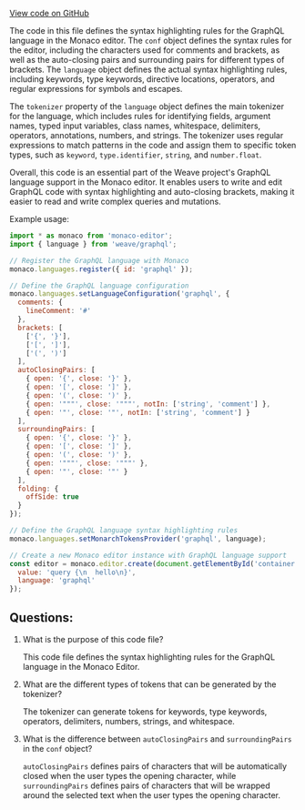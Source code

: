 [View code on GitHub](https://github.com/wandb/weave/weave/frontend/assets/graphql.b91e00d5.js.map)

The code in this file defines the syntax highlighting rules for the GraphQL language in the Monaco editor. The `conf` object defines the syntax rules for the editor, including the characters used for comments and brackets, as well as the auto-closing pairs and surrounding pairs for different types of brackets. The `language` object defines the actual syntax highlighting rules, including keywords, type keywords, directive locations, operators, and regular expressions for symbols and escapes. 

The `tokenizer` property of the `language` object defines the main tokenizer for the language, which includes rules for identifying fields, argument names, typed input variables, class names, whitespace, delimiters, operators, annotations, numbers, and strings. The tokenizer uses regular expressions to match patterns in the code and assign them to specific token types, such as `keyword`, `type.identifier`, `string`, and `number.float`. 

Overall, this code is an essential part of the Weave project's GraphQL language support in the Monaco editor. It enables users to write and edit GraphQL code with syntax highlighting and auto-closing brackets, making it easier to read and write complex queries and mutations. 

Example usage:

```javascript
import * as monaco from 'monaco-editor';
import { language } from 'weave/graphql';

// Register the GraphQL language with Monaco
monaco.languages.register({ id: 'graphql' });

// Define the GraphQL language configuration
monaco.languages.setLanguageConfiguration('graphql', {
  comments: {
    lineComment: '#'
  },
  brackets: [
    ['{', '}'],
    ['[', ']'],
    ['(', ')']
  ],
  autoClosingPairs: [
    { open: '{', close: '}' },
    { open: '[', close: ']' },
    { open: '(', close: ')' },
    { open: '"""', close: '"""', notIn: ['string', 'comment'] },
    { open: '"', close: '"', notIn: ['string', 'comment'] }
  ],
  surroundingPairs: [
    { open: '{', close: '}' },
    { open: '[', close: ']' },
    { open: '(', close: ')' },
    { open: '"""', close: '"""' },
    { open: '"', close: '"' }
  ],
  folding: {
    offSide: true
  }
});

// Define the GraphQL language syntax highlighting rules
monaco.languages.setMonarchTokensProvider('graphql', language);

// Create a new Monaco editor instance with GraphQL language support
const editor = monaco.editor.create(document.getElementById('container'), {
  value: 'query {\n  hello\n}',
  language: 'graphql'
});
```
## Questions: 
 1. What is the purpose of this code file?
    
    This code file defines the syntax highlighting rules for the GraphQL language in the Monaco Editor.

2. What are the different types of tokens that can be generated by the tokenizer?
    
    The tokenizer can generate tokens for keywords, type keywords, operators, delimiters, numbers, strings, and whitespace.

3. What is the difference between `autoClosingPairs` and `surroundingPairs` in the `conf` object?
    
    `autoClosingPairs` defines pairs of characters that will be automatically closed when the user types the opening character, while `surroundingPairs` defines pairs of characters that will be wrapped around the selected text when the user types the opening character.